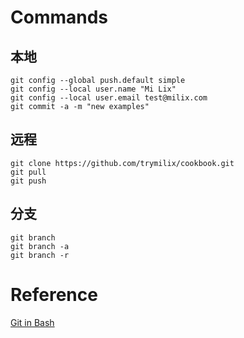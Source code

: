 # Commands
## 本地
```
git config --global push.default simple
git config --local user.name "Mi Lix"
git config --local user.email test@milix.com
git commit -a -m "new examples"
```

## 远程
```
git clone https://github.com/trymilix/cookbook.git
git pull  
git push  
```

## 分支
```
git branch  
git branch -a  
git branch -r 
```

# Reference
[Git in Bash](https://git-scm.com/book/en/v2/Git-in-Other-Environments-Git-in-Bash)
